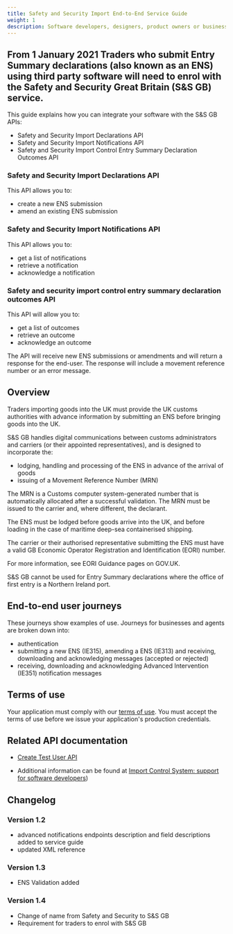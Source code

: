 ```yaml
---
title: Safety and Security Import End-to-End Service Guide
weight: 1
description: Software developers, designers, product owners or business analysts.
---
```

## From 1 January 2021 Traders who submit Entry Summary declarations (also known as an ENS) using third party software will need to enrol with the Safety and Security Great Britain (S&S GB) service.

This guide explains how you can integrate your software with the S&S GB APIs:

* Safety and Security Import Declarations API
* Safety and Security Import Notifications API
* Safety and Security Import Control Entry Summary Declaration Outcomes API

### Safety and Security Import Declarations API
This API allows you to:

* create a new ENS submission
* amend an existing ENS submission

### Safety and Security Import Notifications API
This API allows you to:

* get a list of notifications
* retrieve a notification
* acknowledge a notification

### Safety and security import control entry summary declaration outcomes API
This API will allow you to:

* get a list of outcomes
* retrieve an outcome
* acknowledge an outcome

The API will receive new ENS submissions or amendments and will return a response for the end-user. The response will include a movement reference number or an error message.

## Overview
 
Traders importing goods into the UK must provide the UK customs authorities with advance information by submitting an ENS before bringing goods into the UK.

S&S GB handles digital communications between customs administrators and carriers (or their appointed representatives), and is designed to incorporate the:

* lodging, handling and processing of the ENS in advance of the arrival of goods
* issuing of a Movement Reference Number (MRN)

The MRN is a Customs computer system-generated number that is automatically allocated after a successful validation. The MRN must be issued to the carrier and, where different, the declarant.

The ENS must be lodged before goods arrive into the UK, and before loading in the case of maritime deep-sea containerised shipping.

The carrier or their authorised representative submitting the ENS must have a valid GB Economic Operator Registration and Identification (EORI) number.

For more information, see EORI Guidance pages on GOV.UK.

S&S GB cannot be used for Entry Summary declarations where the office of first entry is a Northern Ireland port.
 
## End-to-end user journeys

These journeys show examples of use. Journeys for businesses and agents are broken down into:

* authentication
* submitting a new ENS (IE315), amending a ENS (IE313) and receiving, downloading and acknowledging messages (accepted or rejected)
* receiving, downloading and acknowledging Advanced Intervention (IE351) notification messages

## Terms of use

Your application must comply with our [terms of use](https://developer.service.hmrc.gov.uk/api-documentation/docs/terms-of-use). You must accept the terms of use before we issue your application's production credentials.

## Related API documentation
<!--- Section owner: MTD Programme --->

* [Create Test User API](https://developer.service.hmrc.gov.uk/api-documentation/docs/api/service/api-platform-test-user/1.0)

* Additional information can be found at
 [Import Control System: support for software developers](https://www.gov.uk/government/collections/import-control-system-support-for-software-developers))

<!-- add the change log here -->
## Changelog

### Version 1.2

* advanced notifications endpoints description and field descriptions added to service guide
* updated XML reference

### Version 1.3

* ENS Validation added 

### Version 1.4
* Change of name from Safety and Security to S&S GB
* Requirement for traders to enrol with S&S GB

